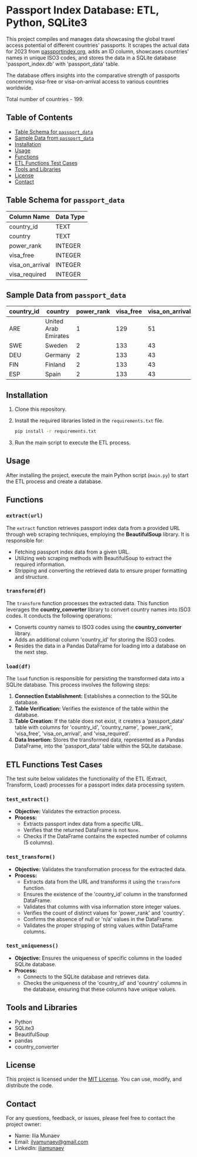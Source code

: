 
# Passport Index Database: ETL, Python, SQLite3

This project compiles and manages data showcasing the global travel access potential of different countries' passports. It scrapes the actual data for 2023 from [passportindex.org](https://www.passportindex.org/byRank.php), adds an ID column, showcases countries' names in unique ISO3 codes, and stores the data in a SQLite database 'passport_index.db' with 'passport_data' table.

The database offers insights into the comparative strength of passports concerning visa-free or visa-on-arrival access to various countries worldwide. 

Total number of countries - 199.

## Table of Contents
- [Table Schema for `passport_data`](#table-schema-for-passport_data)
- [Sample Data from `passport_data`](#sample-data-from-passport_data)
- [Installation](#installation)
- [Usage](#usage)
- [Functions](#functions)
- [ETL Functions Test Cases](#etl-functions-test-cases)
- [Tools and Libraries](#tools-and-libraries)
- [License](#license)
- [Contact](#contact)


## Table Schema for `passport_data`

| Column Name      | Data Type       |
|------------------|-----------------|
| country_id       | TEXT            |
| country          | TEXT            |
| power_rank       | INTEGER         |
| visa_free        | INTEGER         |
| visa_on_arrival  | INTEGER         |
| visa_required    | INTEGER         |

## Sample Data from `passport_data`

| country_id | country             | power_rank | visa_free | visa_on_arrival | visa_required |
|------------|---------------------|------------|-----------|-----------------|---------------|
| ARE        | United Arab Emirates| 1          | 129       | 51              | 18            |
| SWE        | Sweden              | 2          | 133       | 43              | 22            |
| DEU        | Germany             | 2          | 133       | 43              | 22            |
| FIN        | Finland             | 2          | 133       | 43              | 22            |
| ESP        | Spain               | 2          | 133       | 43              | 22            |

## Installation

1. Clone this repository.
2. Install the required libraries listed in the `requirements.txt` file.

    ```bash
    pip install -r requirements.txt
    ```

3. Run the main script to execute the ETL process.

## Usage

After installing the project, execute the main Python script (`main.py`) to start the ETL process and create a database.

## Functions

### `extract(url)`

The `extract` function retrieves passport index data from a provided URL through web scraping techniques, employing the **BeautifulSoup** library. It is responsible for:
- Fetching passport index data from a given URL.
- Utilizing web scraping methods with BeautifulSoup to extract the required information.
- Stripping and converting the retrieved data to ensure proper formatting and structure.

### `transform(df)`

The `transform` function processes the extracted data. This function leverages the **country_converter** library to convert country names into ISO3 codes. It conducts the following operations:
- Converts country names to ISO3 codes using the **country_converter** library.
- Adds an additional column 'country_id' for storing the ISO3 codes.
- Resides the data in a Pandas DataFrame for loading into a database on the next step.

### `load(df)`

The `load` function is responsible for persisting the transformed data into a SQLite database. This process involves the following steps:
1. **Connection Establishment:** Establishes a connection to the SQLite database.
2. **Table Verification:** Verifies the existence of the table within the database.
3. **Table Creation:** If the table does not exist, it creates a 'passport_data' table with columns for 'country_id', 'country_name', 'power_rank', 'visa_free', 'visa_on_arrival', and 'visa_required'.
4. **Data Insertion:** Stores the transformed data, represented as a Pandas DataFrame, into the 'passport_data' table within the SQLite database.

## ETL Functions Test Cases
The test suite below validates the functionality of the ETL (Extract, Transform, Load) processes for a passport index data processing system.

### `test_extract()`
- **Objective:** Validates the extraction process.
- **Process:**
    - Extracts passport index data from a specific URL.
    - Verifies that the returned DataFrame is not `None`.
    - Checks if the DataFrame contains the expected number of columns (5 columns).

### `test_transform()`
- **Objective:** Validates the transformation process for the extracted data.
- **Process:**
    - Extracts data from the URL and transforms it using the `transform` function.
    - Ensures the existence of the 'country_id' column in the transformed DataFrame.
    - Validates that columns with visa information store integer values.
    - Verifies the count of distinct values for 'power_rank' and 'country'.
    - Confirms the absence of null or 'n/a' values in the DataFrame.
    - Validates the proper stripping of string values within DataFrame columns.

### `test_uniqueness()`
- **Objective:** Ensures the uniqueness of specific columns in the loaded SQLite database.
- **Process:**
    - Connects to the SQLite database and retrieves data.
    - Checks the uniqueness of the 'country_id' and 'country' columns in the database, ensuring that these columns have unique values.

## Tools and Libraries
 - Python
 - SQLite3
 - BeautifulSoup
 - pandas
 - country_converter
 
## License

This project is licensed under the [MIT License](LICENSE). You can use, modify, and distribute the code.

## Contact

For any questions, feedback, or issues, please feel free to contact the project owner:

- Name: Ilia Munaev
- Email: ilyamunaev@gmail.com
- LinkedIn: [iliamunaev]( https://www.linkedin.com/in/iliamunaev/)

